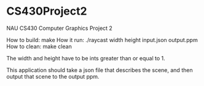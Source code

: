 # CS430Project2
NAU CS430 Computer Graphics Project 2

How to build: make How it run: ./raycast width height input.json output.ppm 
 How to clean: make clean

The width and height have to be ints greater than or equal to 1.

This application should take a json file that describes the scene, and then output that scene to the output ppm.
